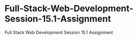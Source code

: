 # Full-Stack-Web-Development-Session-15.1-Assignment
Full Stack Web Development Session 15.1 Assignment
